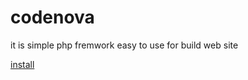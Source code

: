 # codenova
it is simple php fremwork easy to use for build web site

[install](#install)


<a href='#install'></a>